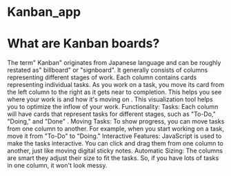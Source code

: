 # Kanban_app
# What are Kanban boards?
The term" Kanban" originates from Japanese language and can be roughly restated as" billboard" or "signboard". It generally consists of columns representing different stages of work. Each column contains cards representing individual tasks. As you work on a task, you move its card from the left column to the right as it gets near to completion. This helps you see where your work is and how it's moving on . This visualization tool helps you to optimize the inflow of your work.
Functionality:
Tasks: Each column will have cards that represent tasks for different  stages, such as "To-Do," "Doing," and "Done" .
Moving Tasks: To show progress, you can move tasks from one column to another. For example, when you start working on a task, move it from "To-Do" to "Doing."
Interactive Features: JavaScript is used to make the tasks interactive. You can click and drag them from one column to another, just like moving digital sticky notes.
Automatic Sizing: The columns are smart they adjust their size to fit the tasks. So, if you have lots of tasks in one column, it won't look messy.
